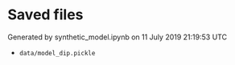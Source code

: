 # Saved files 


Generated by synthetic_model.ipynb on 11 July 2019 21:19:53 UTC

*  `data/model_dip.pickle` 
